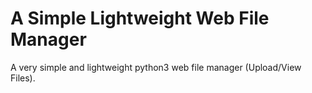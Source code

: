 # A Simple Lightweight Web File Manager
 
A very simple and lightweight python3 web file manager (Upload/View Files).
